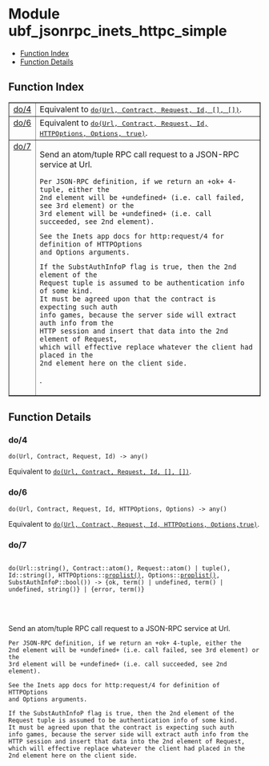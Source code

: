 

# Module ubf_jsonrpc_inets_httpc_simple #
* [Function Index](#index)
* [Function Details](#functions)


<a name="index"></a>

## Function Index ##


<table width="100%" border="1" cellspacing="0" cellpadding="2" summary="function index"><tr><td valign="top"><a href="#do-4">do/4</a></td><td>Equivalent to <a href="#do-6"><tt>do(Url, Contract, Request, Id, [], [])</tt></a>.</td></tr><tr><td valign="top"><a href="#do-6">do/6</a></td><td>Equivalent to <a href="#do-7"><tt>do(Url, Contract, Request, Id, HTTPOptions, Options,
true)</tt></a>.</td></tr><tr><td valign="top"><a href="#do-7">do/7</a></td><td><p>Send an atom/tuple RPC call request to a JSON-RPC service at Url.</p>


<pre><code>Per JSON-RPC definition, if we return an +ok+ 4-tuple, either the
2nd element will be +undefined+ (i.e. call failed, see 3rd element) or the
3rd element will be +undefined+ (i.e. call succeeded, see 2nd element).</code></pre>



<pre><code>See the Inets app docs for http:request/4 for definition of HTTPOptions
and Options arguments.</code></pre>



<pre><code>If the SubstAuthInfoP flag is true, then the 2nd element of the
Request tuple is assumed to be authentication info of some kind.
It must be agreed upon that the contract is expecting such auth
info games, because the server side will extract auth info from the
HTTP session and insert that data into the 2nd element of Request,
which will effective replace whatever the client had placed in the
2nd element here on the client side.</code></pre>
.</td></tr></table>


<a name="functions"></a>

## Function Details ##

<a name="do-4"></a>

### do/4 ###

`do(Url, Contract, Request, Id) -> any()`

Equivalent to [`do(Url, Contract, Request, Id, [], [])`](#do-6).
<a name="do-6"></a>

### do/6 ###

`do(Url, Contract, Request, Id, HTTPOptions, Options) -> any()`

Equivalent to [`do(Url, Contract, Request, Id, HTTPOptions, Options,true)`](#do-7).
<a name="do-7"></a>

### do/7 ###


<pre><code>
do(Url::string(), Contract::atom(), Request::atom() | tuple(), Id::string(), HTTPOptions::<a href="#type-proplist">proplist()</a>, Options::<a href="#type-proplist">proplist()</a>, SubstAuthInfoP::bool()) -&gt; {ok, term() | undefined, term() | undefined, string()} | {error, term()}
</code></pre>

<br></br>


<p>Send an atom/tuple RPC call request to a JSON-RPC service at Url.</p>


<pre><code>Per JSON-RPC definition, if we return an +ok+ 4-tuple, either the
2nd element will be +undefined+ (i.e. call failed, see 3rd element) or the
3rd element will be +undefined+ (i.e. call succeeded, see 2nd element).</code></pre>



<pre><code>See the Inets app docs for http:request/4 for definition of HTTPOptions
and Options arguments.</code></pre>



<pre><code>If the SubstAuthInfoP flag is true, then the 2nd element of the
Request tuple is assumed to be authentication info of some kind.
It must be agreed upon that the contract is expecting such auth
info games, because the server side will extract auth info from the
HTTP session and insert that data into the 2nd element of Request,
which will effective replace whatever the client had placed in the
2nd element here on the client side.</code></pre>


